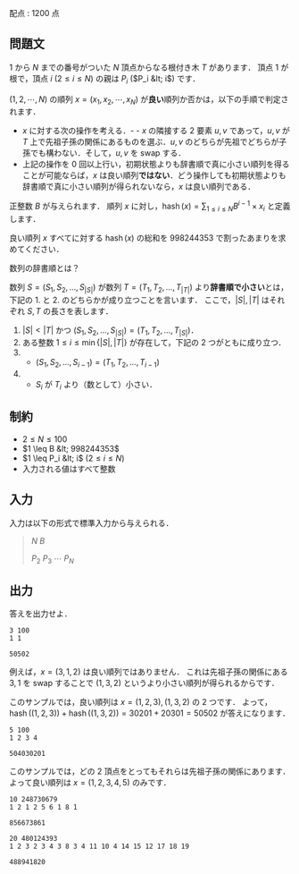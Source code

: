 配点 : $1200$ 点

## 問題文

$1$ から $N$ までの番号がついた $N$ 頂点からなる根付き木 $T$ があります．
頂点 $1$ が根で，頂点 $i$ ($2 \leq i \leq N$) の親は $P_i$ ($P_i &lt; i$) です．

$(1,2,\cdots,N)$ の順列 $x=(x_1,x_2,\cdots,x_N)$ が**良い**順列か否かは，以下の手順で判定されます．

- $x$ に対する次の操作を考える．-   - $x$ の隣接する $2$ 要素 $u,v$ であって，$u,v$ が $T$ 上で先祖子孫の関係にあるものを選ぶ．$u,v$ のどちらが先祖でどちらが子孫でも構わない．そして，$u,v$ を swap する．
- 上記の操作を $0$ 回以上行い，初期状態よりも辞書順で真に小さい順列を得ることが可能ならば，$x$ は良い順列**ではない**．どう操作しても初期状態よりも辞書順で真に小さい順列が得られないなら，$x$ は良い順列である．

正整数 $B$ が与えられます．
順列 $x$ に対し，$\operatorname{hash}(x)=\sum_{1 \leq i \leq N} B^{i-1} \times x_i$ と定義します．

良い順列 $x$ すべてに対する $\operatorname{hash}(x)$ の総和を $998244353$ で割ったあまりを求めてください．

 数列の辞書順とは？

数列 $S = (S_1,S_2,\ldots,S_{|S|})$ が数列 $T = (T_1,T_2,\ldots,T_{|T|})$ より**辞書順で小さい**とは，下記の 1. と 2. のどちらかが成り立つことを言います．
ここで，$|S|, |T|$ はそれぞれ $S, T$ の長さを表します．

1. $|S| \lt |T|$ かつ $(S_1,S_2,\ldots,S_{|S|}) = (T_1,T_2,\ldots,T_{|S|})$．
2. ある整数 $1 \leq i \leq \min\lbrace |S|, |T| \rbrace$ が存在して，下記の $2$ つがともに成り立つ．
1.    - $(S_1,S_2,\ldots,S_{i-1}) = (T_1,T_2,\ldots,T_{i-1})$
2.    - $S_i$ が $T_i$ より（数として）小さい．

## 制約

- $2 \leq N \leq 100$
- $1 \leq B &lt; 998244353$
- $1 \leq P_i &lt; i$ ($2 \leq i \leq N$)
- 入力される値はすべて整数

## 入力

入力は以下の形式で標準入力から与えられる．

> $N$ $B$
> 
> $P_2$ $P_3$ $\cdots$ $P_N$

## 出力

答えを出力せよ．

```input1
3 100
1 1
```

```output1
50502
```

例えば，$x=(3,1,2)$ は良い順列ではありません．
これは先祖子孫の関係にある $3,1$ を swap することで $(1,3,2)$ というより小さい順列が得られるからです．

このサンプルでは，良い順列は $x=(1,2,3),(1,3,2)$ の $2$ つです．
よって，$\operatorname{hash}((1,2,3))+\operatorname{hash}((1,3,2))=30201+20301=50502$ が答えになります．

```input2
5 100
1 2 3 4
```

```output2
504030201
```

このサンプルでは，どの $2$ 頂点をとってもそれらは先祖子孫の関係にあります．
よって良い順列は $x=(1,2,3,4,5)$ のみです．

```input3
10 248730679
1 2 1 2 5 6 1 8 1
```

```output3
856673861
```

```input4
20 480124393
1 2 3 2 3 4 3 8 3 4 11 10 4 14 15 12 17 18 19
```

```output4
488941820
```